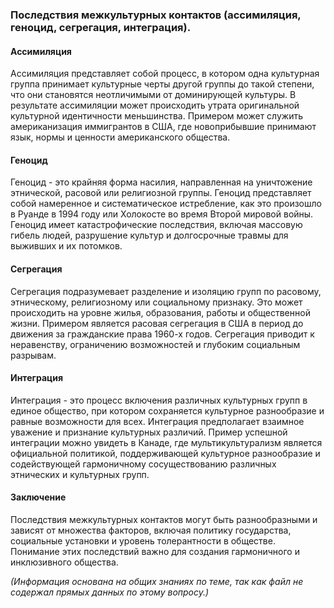 ### Последствия межкультурных контактов (ассимиляция, геноцид, сегрегация, интеграция).
#### Ассимиляция
Ассимиляция представляет собой процесс, в котором одна культурная группа принимает культурные черты другой группы до такой степени, что они становятся неотличимыми от доминирующей культуры. В результате ассимиляции может происходить утрата оригинальной культурной идентичности меньшинства. Примером может служить американизация иммигрантов в США, где новоприбывшие принимают язык, нормы и ценности американского общества.
#### Геноцид
Геноцид - это крайняя форма насилия, направленная на уничтожение этнической, расовой или религиозной группы. Геноцид представляет собой намеренное и систематическое истребление, как это произошло в Руанде в 1994 году или Холокосте во время Второй мировой войны. Геноцид имеет катастрофические последствия, включая массовую гибель людей, разрушение культур и долгосрочные травмы для выживших и их потомков.
#### Сегрегация
Сегрегация подразумевает разделение и изоляцию групп по расовому, этническому, религиозному или социальному признаку. Это может происходить на уровне жилья, образования, работы и общественной жизни. Примером является расовая сегрегация в США в период до движения за гражданские права 1960-х годов. Сегрегация приводит к неравенству, ограничению возможностей и глубоким социальным разрывам.
#### Интеграция
Интеграция - это процесс включения различных культурных групп в единое общество, при котором сохраняется культурное разнообразие и равные возможности для всех. Интеграция предполагает взаимное уважение и признание культурных различий. Пример успешной интеграции можно увидеть в Канаде, где мультикультурализм является официальной политикой, поддерживающей культурное разнообразие и содействующей гармоничному сосуществованию различных этнических и культурных групп.
#### Заключение
Последствия межкультурных контактов могут быть разнообразными и зависят от множества факторов, включая политику государства, социальные установки и уровень толерантности в обществе. Понимание этих последствий важно для создания гармоничного и инклюзивного общества.

_(Информация основана на общих знаниях по теме, так как файл не содержал прямых данных по этому вопросу.)_